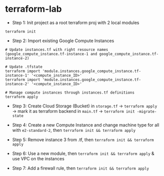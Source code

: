 # terraform-lab

- Step 1: Init project as a root terraform proj with 2 local modules
```shell
terraform init
```


- Step 2: Import existing Google Compute Instances

```shell
# Update instances.tf with right resource names (google_compute_instance.tf-instance-1 and google_compute_instance.tf-instance-2)

# Update .tfstate
terraform import 'module.instances.google_compute_instance.tf-instance-1' '<compute_instance_ID>'
terraform import 'module.instances.google_compute_instance.tf-instance-2' '<compute_instance_ID>'

# Manage compute instances through instances.tf definitions
terraform apply
```

- Step 3: Create Cloud Storage (Bucket) in `storage.tf` -> `terraform apply` -> mark it as terraform backend in `main.tf` -> `terraform init -migrate-state`

- Step 4: Create a new Compute Instance and change machine type for all with `e2-standard-2`, then `terraform init && terraform apply`

- Step 5: Remove instance 3 from .tf, then `terraform init && terraform apply`

- Step 6: Use a new module, then `terraform init && terraform apply` & use VPC on the instances

- Step 7: Add a firewall rule, then `terraform init && terraform apply`